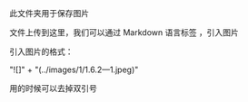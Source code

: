 此文件夹用于保存图片

文件上传到这里，我们可以通过 Markdown 语言标签 ，引入图片

引入图片的格式：


"![]"   +  "(../images/1/1.6.2—1.jpeg)"

用的时候可以去掉双引号

